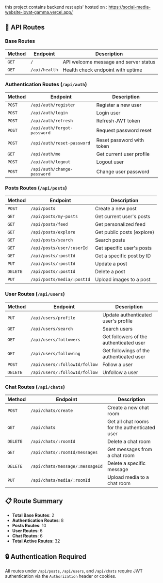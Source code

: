 this project contains backend rest apis' hosted on :
https://social-media-website-lovat-gamma.vercel.app/

## 🚀 API Routes

### **Base Routes**
| Method | Endpoint | Description |
|--------|----------|-------------|
| `GET` | `/` | API welcome message and server status |
| `GET` | `/api/health` | Health check endpoint with uptime |

### **Authentication Routes** (`/api/auth`)
| Method | Endpoint | Description |
|--------|----------|-------------|
| `POST` | `/api/auth/register` | Register a new user |
| `POST` | `/api/auth/login` | Login user |
| `POST` | `/api/auth/refresh` | Refresh JWT token |
| `POST` | `/api/auth/forgot-password` | Request password reset |
| `POST` | `/api/auth/reset-password` | Reset password with token |
| `GET` | `/api/auth/me` | Get current user profile |
| `POST` | `/api/auth/logout` | Logout user |
| `POST` | `/api/auth/change-password` | Change user password |

### **Posts Routes** (`/api/posts`)
| Method | Endpoint | Description |
|--------|----------|-------------|
| `POST` | `/api/posts` | Create a new post |
| `GET` | `/api/posts/my-posts` | Get current user's posts |
| `GET` | `/api/posts/feed` | Get personalized feed |
| `GET` | `/api/posts/explore` | Get public posts (explore) |
| `GET` | `/api/posts/search` | Search posts |
| `GET` | `/api/posts/user/:userId` | Get specific user's posts |
| `GET` | `/api/posts/:postId` | Get a specific post by ID |
| `PUT` | `/api/posts/:postId` | Update a post |
| `DELETE` | `/api/posts/:postId` | Delete a post |
| `PUT` | `/api/posts/media/:postId` | Upload images to a post |

### **User Routes** (`/api/users`)
| Method | Endpoint | Description |
|--------|----------|-------------|
| `PUT` | `/api/users/profile` | Update authenticated user's profile |
| `GET` | `/api/users/search` | Search users |
| `GET` | `/api/users/followers` | Get followers of the authenticated user |
| `GET` | `/api/users/following` | Get followings of the authenticated user |
| `POST` | `/api/users/:followId/follow` | Follow a user |
| `DELETE` | `/api/users/:followId/follow` | Unfollow a user |

### **Chat Routes** (`/api/chats`)
| Method | Endpoint | Description |
|--------|----------|-------------|
| `POST` | `/api/chats/create` | Create a new chat room |
| `GET` | `/api/chats` | Get all chat rooms for the authenticated user |
| `DELETE` | `/api/chats/:roomId` | Delete a chat room |
| `GET` | `/api/chats/:roomId/messages` | Get messages from a chat room |
| `DELETE` | `/api/chats/message/:messageId` | Delete a specific message |
| `PUT` | `/api/chats/media/:roomId` | Upload media to a chat room |

## 📋 Route Summary
- **Total Base Routes**: 2
- **Authentication Routes**: 8
- **Posts Routes**: 10
- **User Routes**: 6
- **Chat Routes**: 6
- **Total Active Routes**: 32

## 🔒 Authentication Required
All routes under `/api/posts`, `/api/users`, and `/api/chats` require JWT authentication via the `Authorization` header or cookies.